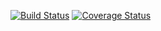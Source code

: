 
[![Build Status](https://img.shields.io/travis/pfranz/js-stack-from-scratch.svg?style=flat-square)](https://travis-ci.org/pfranz/js-stack-from-scratch)
[![Coverage Status](https://img.shields.io/coveralls/pfranz/js-stack-from-scratch.svg?style=flat-square)](https://coveralls.io/github/pfranz/js-stack-from-scratch?branch=master)
